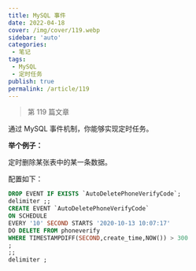 ```yaml
---
title: MySQL 事件
date: 2022-04-18
cover: /img/cover/119.webp
sidebar: 'auto'
categories:
 - 笔记
tags:
 - MySQL
 - 定时任务
publish: true
permalink: /article/119
---
```


> 第 119 篇文章
<!-- more -->

通过 MySQL 事件机制，你能够实现定时任务。

**举个例子：**

定时删除某张表中的某一条数据。

配置如下：
```sql
DROP EVENT IF EXISTS `AutoDeletePhoneVerifyCode`;
delimiter ;;
CREATE EVENT `AutoDeletePhoneVerifyCode`
ON SCHEDULE
EVERY '10' SECOND STARTS '2020-10-13 10:07:17'
DO DELETE FROM phoneverify 
WHERE TIMESTAMPDIFF(SECOND,create_time,NOW()) > 300
;
;;
delimiter ;
```
